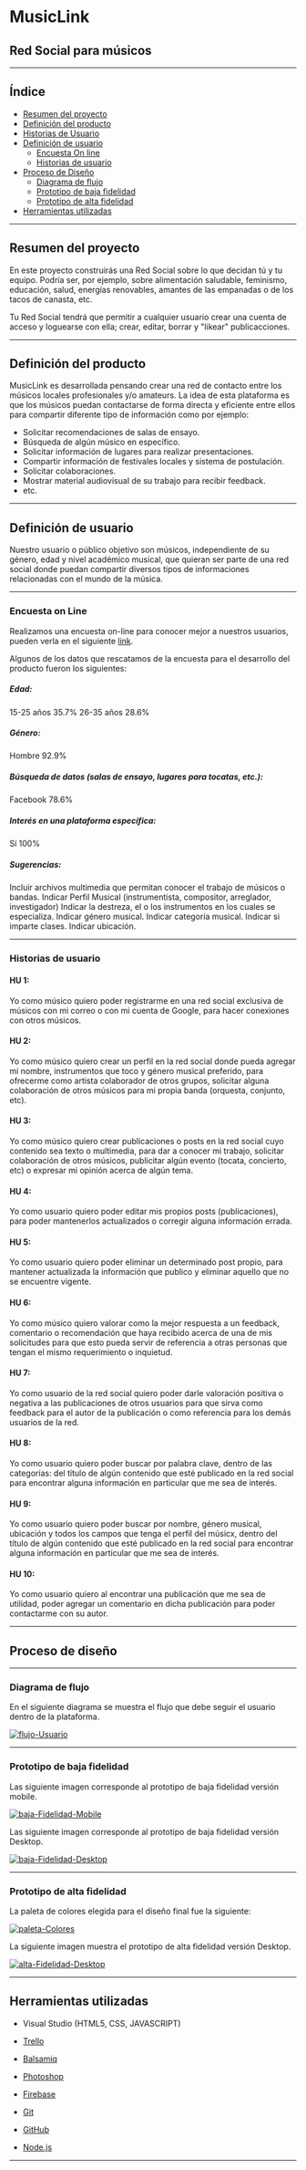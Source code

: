 
# MusicLink 
## Red Social para músicos

***

## **Índice**
*  [Resumen del proyecto](#resumen-del-proyecto)
*  [Definición del producto](#definicion-del-producto)
*  [Historias de Usuario](#historias-de-usuario)
*  [Definición de usuario](#definicion-de-usuario)
    *  [Encuesta On line](#encuesta-on-line)
    *  [Historias de usuario](#historias-de-usuario)
*  [Proceso de Diseño](#proceso-de-diseno)
    *  [Diagrama de flujo](#diagrama-de-flujo)
    *  [Prototipo de baja fidelidad](#prototipo-de-baja-fidelidad)
    *  [Prototipo de alta fidelidad](#prototipo-de-alta-fidelidad)
*  [Herramientas utilizadas](#herramientas-utilizadas)

***

## Resumen del proyecto

En este proyecto construirás una Red Social sobre lo que decidan tú y tu equipo. Podría ser, por ejemplo, sobre alimentación saludable, feminismo, educación, salud, energías renovables, amantes de las empanadas o de los tacos de canasta, etc.

Tu Red Social tendrá que permitir a cualquier usuario crear una cuenta de acceso y loguearse con ella; crear, editar, borrar y "likear" publicacciones.

***

## Definición del producto

MusicLink es desarrollada pensando crear una red de contacto entre los músicos locales profesionales y/o amateurs.
La idea de esta plataforma es que los músicos puedan contactarse de forma directa y eficiente entre ellos para compartir diferente tipo de información como por ejemplo:

- Solicitar recomendaciones de salas de ensayo.
- Búsqueda de algún músico en específico.
- Solicitar información de lugares para realizar presentaciones.
- Compartir información de festivales locales y sistema de postulación.
- Solicitar colaboraciones.
- Mostrar material audiovisual de su trabajo para recibir feedback.
- etc.

***

## Definición de usuario

Nuestro usuario o público objetivo son músicos, independiente de su género, edad y nivel académico musical, que quieran ser parte de una red social donde puedan compartir diversos tipos de informaciones relacionadas con el mundo de la música.

***

### Encuesta on Line

Realizamos una encuesta on-line para conocer mejor a nuestros usuarios, pueden verla en el siguiente [link](https://forms.gle/RH9CutRf2kbbNvfz5).

Algunos de los datos que rescatamos de la encuesta para el desarrollo del producto fueron los siguientes:
##### Edad:
  15-25 años 35.7%
  26-35 años 28.6%
##### Género:
Hombre 92.9%
##### Búsqueda de datos (salas de ensayo, lugares para tocatas, etc.):
Facebook 78.6%
##### Interés en una plataforma específica:
Sí 100%
##### Sugerencias:
Incluir archivos multimedia que permitan conocer el trabajo de músicos o bandas.
Indicar Perfil Musical (instrumentista, compositor, arreglador, investigador)
Indicar la destreza, el o los instrumentos en los cuales se especializa.
Indicar género musical.
Indicar categoría musical.
Indicar si imparte clases.
Indicar ubicación.

***

### Historias de usuario

#### HU 1:
Yo como músico quiero poder registrarme en una red social exclusiva de músicos con mi correo o con mi cuenta de Google, para hacer conexiones con otros músicos.

#### HU 2:
Yo como músico quiero crear un perfil en la red social donde pueda agregar mi nombre, instrumentos que toco y género musical preferido, para ofrecerme como artista colaborador de otros grupos, solicitar alguna colaboración de otros músicos para mi propia banda (orquesta, conjunto, etc).

#### HU 3:
Yo como músico quiero crear publicaciones o posts en la red social cuyo contenido sea texto o multimedia, para dar a conocer mi trabajo, solicitar colaboración de otros músicos, publicitar algún evento (tocata, concierto, etc) o expresar mi opinión acerca de algún tema.

#### HU 4:
Yo como usuario quiero poder editar mis propios posts (publicaciones), para poder mantenerlos actualizados o corregir alguna información errada.

#### HU 5:
Yo como usuario quiero poder eliminar un determinado post propio, para mantener actualizada la información que publico y eliminar aquello que no se encuentre vigente.

#### HU 6:
Yo como músico quiero valorar como la mejor respuesta a un feedback, comentario o recomendación que haya recibido acerca de una de mis solicitudes para que esto pueda servir de referencia a otras personas que tengan el mismo requerimiento o inquietud.

#### HU 7:
Yo como usuario de la red social quiero poder darle valoración positiva o negativa a las publicaciones de otros usuarios
para que sirva como feedback para el autor de la publicación o como referencia para los demás usuarios de la red.

#### HU 8:
Yo como usuario quiero poder buscar por palabra clave, dentro de las categorías: del título de algún contenido que esté publicado en la red social para encontrar alguna información en particular que me sea de interés.

#### HU 9:
Yo como usuario quiero poder buscar por nombre, género musical, ubicación y todos los campos que tenga el perfil del músicx, dentro del título de algún contenido que esté publicado
en la red social para encontrar alguna información en particular que me sea de interés.


#### HU 10:
Yo como usuario quiero al encontrar una publicación que me sea de utilidad, poder agregar un comentario en dicha publicación para poder contactarme con su autor.

***

## Proceso de diseño

***

### Diagrama de flujo

En el siguiente diagrama se muestra el flujo que debe seguir el usuario dentro de la plataforma.

<a href="https://ibb.co/pyGGWhG"><img src="https://i.ibb.co/ws33Jc3/flujo-Usuario.png" alt="flujo-Usuario" border="0"></a>

***

### Prototipo de baja fidelidad

Las siguiente imagen corresponde al prototipo de baja fidelidad versión mobile.

<a href="https://ibb.co/rMB6rY3"><img src="https://i.ibb.co/k0L8CjJ/baja-Fidelidad-Mobile.png" alt="baja-Fidelidad-Mobile" border="0"></a>

Las siguiente imagen corresponde al prototipo de baja fidelidad versión Desktop.

<a href="https://ibb.co/4NGGJ1P"><img src="https://i.ibb.co/DKyyLr5/baja-Fidelidad-Desktop.png" alt="baja-Fidelidad-Desktop" border="0"></a>

***

### Prototipo de alta fidelidad

La paleta de colores elegida para el diseño final fue la siguiente:

<a href="https://ibb.co/pwX8RJ1"><img src="https://i.ibb.co/g9gpPzr/paleta-Colores.png" alt="paleta-Colores" border="0"></a>

La siguiente imagen muestra el prototipo de alta fidelidad versión Desktop.

<a href="https://ibb.co/4WqJmR2"><img src="https://i.ibb.co/nrGRgMB/alta-Fidelidad-Desktop.png" alt="alta-Fidelidad-Desktop" border="0"></a>

***

## Herramientas utilizadas

-  Visual Studio (HTML5, CSS, JAVASCRIPT)

-  [Trello](https://trello.com)

-  [Balsamiq](https://balsamiq.com/)

-  [Photoshop](https://www.adobe.com/la/products/photoshop.html)

-  [Firebase](https://firebase.google.com/)

-  [Git](https://git-scm.com/)

-  [GitHub](https://github.com/)

-  [Node.js](https://nodejs.org/)

***







